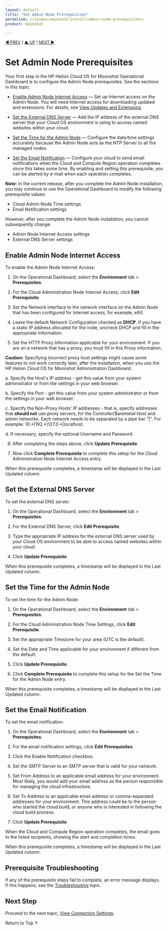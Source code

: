 ```yaml
---
layout: default
title: "Set Admin Node Prerequisites"
permalink: /cloudos/moonshot/install/admin-node-prerequisites/
product: moonshot

---
```



<script> 

function PageRefresh { 
onLoad="window.refresh"
}
 
PageRefresh();
 
</script>


<p style="font-size: small;"> <a href="/cloudos/moonshot/install/install-setup-admin-node/">&#9664; PREV</a> | <a href="/cloudos/moonshot/install/">&#9650; 
UP</a> | <a href="/cloudos/moonshot/install/view-connection-settings/">NEXT &#9654;</a> </p>


# Set Admin Node Prerequisites #

Your first step in the HP Helion Cloud OS for Moonshot Operational Dashboard is to configure the Admin Node prerequisites. See the sections in this topic:

* [Enable Admin Node Internet Access](#enable-admin-node-internet-access) &mdash; Set up Internet access on the Admin Node. You will need Internet access for downloading updated and extensions. For details, see [View Updates and Extensions](/cloudos/moonshot/install/updates-and-extensions/).

* [Set the External DNS Server](#set-the-external-dns-server) &mdash;  Add the IP address of the external DNS server that your Cloud OS environment is using to access named websites within your cloud.

* [Set the Time for the Admin Node](#set-the-time-for-the-admin-node) &mdash; Configure the date/time settings accurately because the Admin Node acts as the NTP Server to all the managed nodes.

* [Set the Email Notification](#set-the-email-notification) &mdash; Configure your cloud to send email notifications when the Cloud and Compute Region operation completes since this takes some time. By enabling and setting this prerequisite, you can be alerted by e-mail when each operation completes.

**Note:** In the current release, after you complete the Admin Node installation, you may continue to use the Operational Dashboard to modify the following 
prerequisite values: 
 
* Cloud Admin Node Time settings 
* Email Notification settings

However, after you complete the Admin Node installation, you cannot subsequently change:

* Admin Node Internet Access settings
* External DNS Server settings

## Enable Admin Node Internet Access

To enable the Admin Node Internet Access:

1. On the Operational Dashboard, select the <b>Environment</b> tab > <b>Prerequisites</b>.

2. For the Cloud Administration Node Internet Access, click **Edit Prerequisite**.

3. Set the Network Interface to the network interface on the Admin Node that has been configured for Internet access, for example, eth1.

4. Leave the default Network Configuration checked as <b>DHCP</b>. If you have a static IP address allocated for the node, uncheck DHCP and fill in the appropriate information.

5. Set the HTTP Proxy Information applicable for your environment. If you are on a network that has a proxy, you must fill in this Proxy information.

 **Caution:** Specifying incorrect proxy host settings might cause some features to not work correctly later, after the installation, when you use the HP Helion Cloud OS for Moonshot Administration Dashboard.

 a. Specify the Host's IP address - get this value from your system administrator or from the settings in your web browser.
 
 b. Specify the Port - get this value from your system administrator or from the settings in your web browser.
 
 c. Specify the Non-Proxy Hosts' IP addresses - that is, specify addresses that **should not** use proxy servers, for the Controller/Baremetal Host and admin networks. Each network needs to be separated by a pipe bar "|". For example: 10.\*|192.\*|127.0.\*|localhost.
 
 d. If necessary, specify the optional Username and Password.
 
6. After completing the steps above, click **Update Prerequisite**.

7. Now click **Complete Prerequisite** to complete this setup for the Cloud Administration Node Internet Access entry.

When this prerequisite completes, a timestamp will be displayed in the Last Updated column.


## Set the External DNS Server

To set the external DNS server:

1. On the Operational Dashboard, select the <b>Environment</b> tab > <b>Prerequisites</b>.

2. For the External DNS Server, click **Edit Prerequisite**.

3. Type the appropriate IP address for the external DNS server used by your Cloud OS environment to be able to access named websites within your cloud.

4. Click **Update Prerequisite**.

When this prerequisite completes, a timestamp will be displayed in the Last Updated column.


## Set the Time for the Admin Node

To set the time for the Admin Node:

1. On the Operational Dashboard, select the <b>Environment</b> tab > <b>Prerequisites</b>.

2. For the Cloud Administration Node Time Settings, click **Edit Prerequisite**.

3. Set the appropriate Timezone for your area (UTC is the default).

4. Set the Date and Time applicable for your environment if different from the default.
 
5. Click **Update Prerequisite**.

6. Click **Complete Prerequisite** to complete this setup for the Set the Time for the Admin Node entry.
 
When this prerequisite completes, a timestamp will be displayed in the Last Updated column.


## Set the Email Notification

To set the email notification:

1. On the Operational Dashboard, select the <b>Environment</b> tab > <b>Prerequisites</b>.

2. For the email notification settings, click **Edit Prerequisites**.

3. Click the Enable Notification checkbox.

4. Set the SMTP Server to an SMTP server that is valid for your network.

5. Set From Address to an applicable email address for your environment. Most likely, you would add your email address as the person responsible for managing the cloud infrastructure.

6. Set To Address to an applicable email address or comma-separated addresses for your environment. This address could be to the person who started the cloud build, or anyone who is interested in following the cloud build process.

7. Click **Update Prerequisite**.

When the Cloud and Compute Region operation completes, the email goes to the listed recipients, showing the start and completion times.

When this prerequisite completes, a timestamp will be displayed in the Last Updated column.

## Prerequisite Troubleshooting

If any of the prerequisite steps fail to complete, an error message displays.  If this happens, see the [Troubleshooting](/cloudos/moonshot/manage/troubleshooting/) topic. 

## Next Step

Proceed to the next topic, [View Connection Settings](/cloudos/moonshot/install/view-connection-settings/). 

<a href="#top" style="padding:14px 0px 14px 0px; text-decoration: none;"> Return to Top &#8593; </a>

